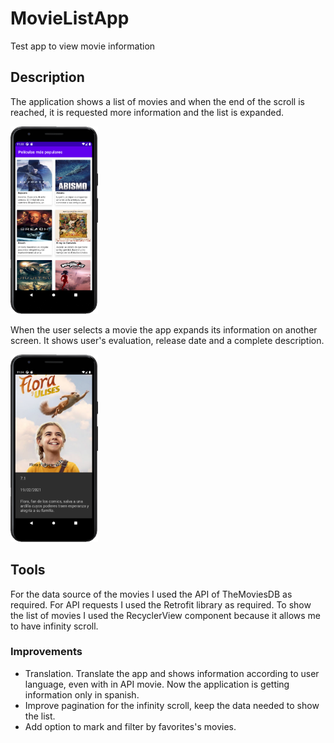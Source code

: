 # MovieListApp
Test app to view movie information

## Description
The application shows a list of movies and when the end of the scroll is reached, it is requested more information and the list is expanded.

<img src="https://github.com/lmartub/MovieListApp/blob/master/Screenshots/MainView_Portrait.png" data-canonical-src="https://github.com/lmartub/MovieListApp/blob/master/Screenshots/MainView_Portrait.png" height="300" />

When the user selects a movie the app expands its information on another screen. It shows user's evaluation, release date and a complete description.

<img src="https://github.com/lmartub/MovieListApp/blob/master/Screenshots/Detail_View.png" data-canonical-src="https://github.com/lmartub/MovieListApp/blob/master/Screenshots/Detail_View.png" height="300" />

## Tools
For the data source of the movies I used the API of TheMoviesDB as required.
For API requests I used the Retrofit library as required.
To show the list of movies I used the RecyclerView component because it allows me to have infinity scroll.

### Improvements
* Translation. Translate the app and shows information according to user language, even with in API movie. Now the application is getting information only in spanish.
* Improve pagination for the infinity scroll, keep the data needed to show the list.
* Add option to mark and filter by favorites's movies.
